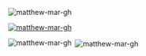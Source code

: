 <p align="left"> <img src="https://komarev.com/ghpvc/?username=matthew-mar-gh&label=Profile%20views&color=0e75b6&style=flat" alt="matthew-mar-gh" /> </p>

<p align="left"> <a href="https://github.com/ryo-ma/github-profile-trophy"><img src="https://github-profile-trophy.vercel.app/?username=matthew-mar-gh" alt="matthew-mar-gh" /></a> </p>

<p align="left">
</p>

<p><img align="left" src="https://github-readme-stats.vercel.app/api/top-langs?username=matthew-mar-gh&show_icons=true&locale=en&layout=compact" alt="matthew-mar-gh" /></p>

<p>&nbsp;<img align="center" src="https://github-readme-stats.vercel.app/api?username=matthew-mar-gh&show_icons=true&locale=en" alt="matthew-mar-gh" /></p>
